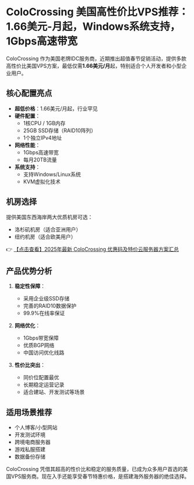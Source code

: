 # ColoCrossing 美国高性价比VPS推荐：1.66美元-月起，Windows系统支持，1Gbps高速带宽

ColoCrossing 作为美国老牌IDC服务商，近期推出超值春节促销活动，提供多款高性价比美国VPS方案，最低仅需**1.66美元/月**起，特别适合个人开发者和小型企业用户。

## 核心配置亮点

- **超低价格**：1.66美元/月起，行业罕见
- **硬件配置**：
  - 1核CPU / 1GB内存
  - 25GB SSD存储（RAID10阵列）
  - 1个独立IPv4地址
- **网络性能**：
  - 1Gbps高速带宽
  - 每月20TB流量
- **系统支持**：
  - 支持Windows/Linux系统
  - KVM虚拟化技术

## 机房选择

提供美国东西海岸两大优质机房可选：
- 洛杉矶机房（适合亚洲用户）
- 纽约机房（适合欧美用户）

👉 [【点击查看】2025年最新 ColoCrossing 优惠码及特价云服务器方案汇总](https://bit.ly/ColoCrossing)

## 产品优势分析

1. **稳定性保障**：
   - 采用企业级SSD存储
   - 完善的RAID10数据保护
   - 99.9%在线率保证

2. **网络优化**：
   - 1Gbps带宽保障
   - 优质BGP网络
   - 中国访问优化线路

3. **性价比突出**：
   - 同价位配置最优
   - 长期稳定运营记录
   - 适合建站、开发测试等场景

## 适用场景推荐

- 个人博客/小型网站
- 开发测试环境
- 跨境电商服务器
- 游戏私服搭建
- 数据备份存储

ColoCrossing 凭借其超高的性价比和稳定的服务质量，已成为众多用户首选的美国VPS服务商。现在入手还能享受春节特惠价格，是搭建海外服务器的绝佳选择。
